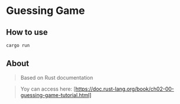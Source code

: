 # Guessing Game

## How to use

```sh
cargo run
```

## About

> Based on Rust documentation

> Yoy can access here: [https://doc.rust-lang.org/book/ch02-00-guessing-game-tutorial.html]